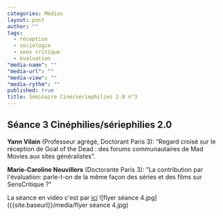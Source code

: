 ```yaml
---
categories: Médias
layout: post
author: ""
tags: 
  - réception
  - sociologie
  - sens critique
  - évaluation
"media-name": ""
"media-url": ""
"media-view": ""
"media-rythm": ""
published: true
title: Séminaire Ciné/sériephilies 2.0 n°3
---
```




## Séance 3 Cinéphilies/sériephilies 2.0

**Yann Vilain** (Professeur agrégé, Doctorant Paris 3): “Regard croisé sur le réception de Goal of the Dead : des forums communautaires de Mad Movies aux sites généralistes”.

**Marie-Caroline Neuvillers** (Doctorante Paris 3): "La contribution par l'évaluation: parle-t-on de la même façon des séries et des films sur SensCritique ?"

La séance en vidéo c'est par [ici]([http://epresence.univ-paris3.fr/3/Watch/971876.aspx])
![flyer séance 4.jpg]({{site.baseurl}}/media/flyer séance 4.jpg)
